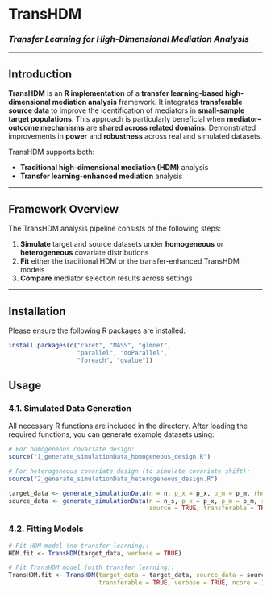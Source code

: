 # **TransHDM**  
### *Transfer Learning for High-Dimensional Mediation Analysis*

---

## Introduction

**TransHDM** is an **R implementation** of a **transfer learning-based high-dimensional mediation analysis** framework. It integrates **transferable source data** to improve the identification of mediators in **small-sample target populations**. This approach is particularly beneficial when **mediator–outcome mechanisms** are **shared across related domains**. Demonstrated improvements in **power** and **robustness** across real and simulated datasets.

TransHDM supports both:

- **Traditional high-dimensional mediation (HDM)** analysis  
- **Transfer learning-enhanced mediation** analysis  

---

##  Framework Overview

The TransHDM analysis pipeline consists of the following steps:

1. **Simulate** target and source datasets under **homogeneous** or **heterogeneous** covariate distributions  
2. **Fit** either the traditional HDM or the transfer-enhanced TransHDM models  
3. **Compare** mediator selection results across settings  

---

## Installation

Please ensure the following R packages are installed:

```r
install.packages(c("caret", "MASS", "glmnet", 
                   "parallel", "doParallel", 
                   "foreach", "qvalue"))
```

## Usage
### 4.1. Simulated Data Generation
All necessary R functions are included in the directory. After loading the required functions, you can generate example datasets using:

```r
# For homogeneous covariate design:
source("1_generate_simulationData_homogeneous_design.R")

# For heterogeneous covariate design (to simulate covariate shift):
source("2_generate_simulationData_heterogeneous_design.R")

target_data <- generate_simulationData(n = n, p_x = p_x, p_m = p_m, rho = rho, seed = s)$data
source_data <- generate_simulationData(n = n_s, p_x = p_x, p_m = p_m, rho = rho,
                                       source = TRUE, transferable = TRUE, h = h)$data
```

### 4.2. Fitting Models
```r
# Fit HDM model (no transfer learning):
HDM.fit <- TransHDM(target_data, verbose = TRUE)

# Fit TransHDM model (with transfer learning):
TransHDM.fit <- TransHDM(target_data = target_data, source_data = source_data,
                         transferable = TRUE, verbose = TRUE, ncore = 1)
```
